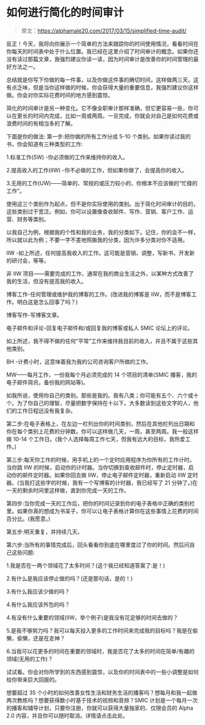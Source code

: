 # 如何进行简化的时间审计

> 原文：<https://alphamale20.com/2017/03/15/simplified-time-audit/>

反正！今天，我将向你展示一个简单的方法来跟踪你的时间使用情况，看看时间在你每天的时间表中处于什么位置。我已经在这里介绍了时间审计的概念。如果你还没有读过那篇文章，我强烈建议你读一读，因为时间审计是改善你的时间管理的最好方法之一。

总结就是你写下你做的每一件事，以及你做这件事的确切时间，这样做两三天。这有点乏味，但是当你这样做的时候，你会获得大量的重要信息，我强烈建议你这样做。你会对你实际花费时间的地方感到震惊。

简化的时间审计是另一种变化。它不像全职审计那样准确，但它更容易一些，你可以在更长的时间内完成，比如一周或两周。一旦完成，你就会对自己是如何花费或浪费时间的有相当多的了解。

下面是你的做法:
第一步:把你做的所有工作分成 5-10 个类别。如果你读过我的书，你会知道有三种类型的工作:

1.标准工作(SW) -你必须做的工作来维持你的收入。

2.提高收入的工作(IIW) -你不必做的工作，但如果你做了，会提高你的收入。

3.无用的工作(UW)——简单的、常规的或压力较小的、你根本不应该做的“忙碌的工作”。

使用这三个类别作为起点，但不是你实际使用的类别。出于简化时间审计的目的，这些类别过于宽泛。例如，你可以设置像查收邮件、写作、营销、客户工作、运营、财务等类别。

以我自己为例，根据我的个性和我的业务，我的分类如下。记住，你的会不一样，所以就以此为例；不要一字不差地照搬我的分类，因为许多分类对你不适用。

IIW -如上所述，任何提高我收入的工作。这可能是营销，调整，写新书，开发新的研讨会，等等。

非 IIW 项目——需要完成的工作，通常在我的商业生活之外，以某种方式改善了我的生活，但没有提高我的收入。

博客工作-任何管理或维护我的博客的工作。(改进我的博客是 IIW，而不是博客工作。明白这是怎么回事了吗？)

博客写作-写博客文章。

电子邮件和评论-回复电子邮件和/或回复我的博客或私人 SMIC 论坛上的评论。

如上所述，我不得不做的任何“平常”工作来维持我目前的收入，并且不属于这些其他类别。

BH -计费小时，这意味着我为我的公司咨询客户所做的工作。

MW——每月工作，一份我每个月必须完成的 14 个项目的清单(SMIC 播客，我的电子邮件简讯，备份我的网站等)。

如我所说，使用你自己的类别。那些是我的。我有八类；你可能有五个、六个或十个。为了你自己的理智，尽量把数字保持在十以下。大多数读到这些文字的人，他们的工作日程远没有我复杂。

第二步:在电子表格上，在左边一栏列出你的时间类别，然后在其他栏列出日期和你在每个类别上花费的分钟数。你可以这样做几天，一周，甚至两周。我一般这样做 10-14 个工作日。(我个人选择每周工作七天，但我有远大的目标，我热爱工作。)

第三步:每天你工作的时候，用手机上的一个定时应用程序为你所有的工作计时。当你跳 IIW 的时候，启动你的计时器。当你切换到查收邮件时，停止定时器，启动你的邮件定时器。如果你回去做 IIW，停止电子邮件定时器，重新启动 IIW 定时器。(当我打这些字的时候，我有一个写博客的计时器，我已经写了 21 分钟了。)在一天的剩余时间里这样做，直到你完成一天的工作。

第四步:当你完成一天的工作后，把你的时间记录到你的电子表格中正确的类别栏里。如果你真的想成为书呆子，你可以让电子表格计算你在这些事情上花费的时间百分比。(我愿意。)

第五步:明天重复，并持续几天。

第六步:当所有的事情完成后，回头看看你到底在哪里度过了你的时间。然后问自己这些问题:

1.我是否在一两个领域花了太多时间？(这个我已经知道答案了:是！)

2.有什么是我应该停止做的吗？(还是那句话，是的！)

3.有什么我应该少做的吗？

4.有什么我应该外包的吗？

4.有没有什么重要的领域(IIW，举个例子)是我没有花足够的时间去做的？

5.是我不够努力吗？我可以每天投入更多的工作时间来完成我的目标吗？我是在偷懒，偷懒，还是在走神？

6.当我可以花更多的时间在重要的领域时，我是否花了太多的时间在简单/有趣的领域(无用的工作)？

试试看。你会对你所学到的东西感到震惊，以及你的时间表中的一些小调整是如何给你带来巨大回报的。

想要超过 35 个小时的如何改善女性生活和财务生活的播客吗？想每月和我一起做两次教练吗？想要获得数小时基于技术的视频和音频？SMIC 计划是一个每月一次的播客和辅导计划，只要你注册，你就可以获得大量独家的、仅限会员的 Alpha 2.0 内容，并且你可以随时取消。详情请点击此处。